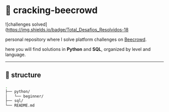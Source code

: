 # 🐝 cracking-beecrowd

![challenges solved](https://img.shields.io/badge/Total_Desafios_Resolvidos-18

personal repository where I solve platform challenges on [Beecrowd](https://www.beecrowd.com.br/).

here you will find solutions in **Python** and **SQL**, organized by level and language.

---

## 📁 structure

```bash
.
├── python/
│   └── beginner/
├── sql/
└── README.md